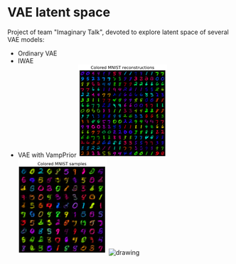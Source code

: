 # VAE latent space
Project of team "Imaginary Talk", devoted to explore latent space of several VAE models:

* Ordinary VAE
* IWAE
* VAE with VampPrior
  <img src="imgs/VampPrior_reconstructions.jpg" alt="drawing" width="200"/>
  <img src="imgs/VampPrior_samples.jpg" alt="drawing" width="200"/>
  <img src="imgs/VampPrior_interpolations.jpg.jpg" alt="drawing" width="200"/>
